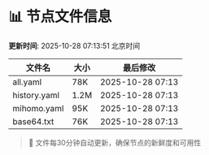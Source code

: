 # 📊 节点文件信息

**更新时间**: 2025-10-28 07:13:51 北京时间

| 文件名 | 大小 | 最后修改 |
|--------|------|----------|
| all.yaml | 78K | 2025-10-28 07:13 |
| history.yaml | 1.2M | 2025-10-28 07:13 |
| mihomo.yaml | 95K | 2025-10-28 07:13 |
| base64.txt | 76K | 2025-10-28 07:13 |

> 🔄 文件每30分钟自动更新，确保节点的新鲜度和可用性
